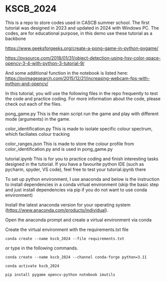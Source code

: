 # KSCB_2024
This is a repo to store codes used in CASCB summer school. The first tutorial was designed in 2023 and updated in 2024 with Windows PC. 
The codes, are for educational purpose, in this demo use these tutorial as a backbone

https://www.geeksforgeeks.org/create-a-pong-game-in-python-pygame/

https://pysource.com/2018/01/31/object-detection-using-hsv-color-space-opencv-3-4-with-python-3-tutorial-9/ 

And some additional function in the notebook is listed here:
https://pyimagesearch.com/2015/12/21/increasing-webcam-fps-with-python-and-opencv/

In this tutorial, you will use the following files in the repo frequently to test the code and practice coding. For more information about the code, please check out each of the files.

pong_game.py
This is the main script run the game and play with different mode (arguments) in the game.

color_identification.py
This is made to isolate specific colour spectrum, which faciliates colour tracking

color_ranges.json
This is made to store the colour profile from color_identification.py and is used in pong_game.py

tutorial.ipynb
This is for you to practice coding and finish interesting tasks designed in the tutorial.
If you have a favourite python IDE (such as pycharm, spyder, VS code), feel free to test your tutorial.ipynb there


To set up python environment, I use anaconda and below is the instruction to install dependencies in a conda virtual environment (skip the basic step and just install dependencies via pip if you do not want to use conda environment)

Install the latest anaconda version for your operating system (https://www.anaconda.com/products/individual).

Open the anaconda prompt and create a virtual environment via conda 

Create the virtual environment with the requirements.txt file

```
conda create --name kscb_2024 --file requirements.txt
```

or type in the following commands.

```
conda create --name kscb_2024 --channel conda-forge python=3.11

conda activate kscb_2024

pip install pygame opencv-python notebook imutils
```